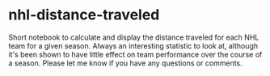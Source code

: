 # nhl-distance-traveled
Short notebook to calculate and display the distance traveled for each NHL team for a given season. Always an interesting statistic to look at, although it's been shown to have little effect on team performance over the course of a season. Please let me know if you have any questions or comments.
